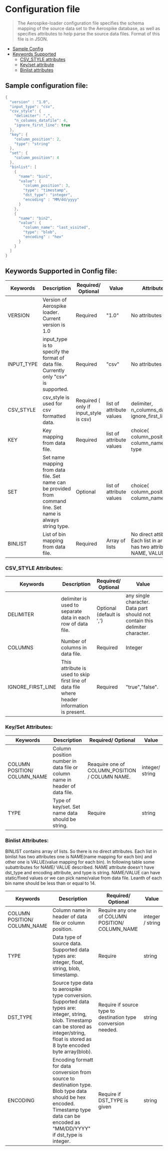 # Configuration file
>The Aerospike-loader configuration file specifies the schema mapping of the source data set to the Aerospike database, as well as specifies attributes to help parse the source data files.
Format of this file is in JSON.

- [Sample Config](#config)
- [Keywords Supported](#keyword)
  - [CSV_STYLE attributes](#csv_style)
  - [Key/set attribute](#key/set)
  - [Binlist attributes](#binlist)

<a name="config"></a>
## Sample configuration file:
``` c
{
  "version" : "1.0",
  "input_type": "csv",
  "csv_style": {
    "delimiter": ",",
    "n_columns_datafile": 4,
    "ignore_first_line": true
  },
  "key": {
    "column_position": 2,
    "type": "string"
  },
  "set": {
    "column_position": 4
  },
  "binlist": [
    {
      "name": "bin1",
      "value": {
        "column_position": 3,
        "type": "timestamp",
        "dst_type": "integer",
        "encoding" : "MM/dd/yyyy"
      }
    },
    {
      "name": "bin2",
      "value": {
        "column_name": "last_visited",
        "type": "blob",
        "encoding" : "hex"
      }
    }
  ]
}

```

<a name="keyword"></a>
## Keywords Supported in Config file:

| Keywords   | Description                                                                                                  | Required/ Optional                     | Value                    | Attributes                                                                |
|------------|--------------------------------------------------------------------------------------------------------------|----------------------------------------|--------------------------|---------------------------------------------------------------------------|
| VERSION    | Version of Aerospike loader. Current version is 1.0                                                          | Required                               | "1.0"                    | No attributes                                                             |
| INPUT_TYPE | input_type is to specify the format of data file. Currently only "csv" is supported.                         | Required                               | "csv"                    | No attributes                                                             |
| CSV_STYLE  | csv_style is used for csv formatted data.                                                                    | Required ( only if input_style is csv) | list of attribute values | delimiter, n_columns_datafile, ignore_first_line                          |
| KEY        | Key mapping from data file.                                                                                  | Required                               | list of attribute values | choice( column_position, column_name), type                               |
| SET        | Set name mapping from data file. Set name can be provided from command line. Set name is always string type. | Optional                               | list of attribute values | choice( column_position, column_name)                                     |
| BINLIST    |  List of bin mapping  from data file.                                                                        | Required                               | Array of lists           | No direct attibutes. Each list in array has two attributes: NAME, VALUE . |

<a name="csv_style"></a>
### CSV_STYLE Attributes:

| Keywords          	| Description                                                                                  	| Required/ Optional        	| Value                                                                        	|
|-------------------	|----------------------------------------------------------------------------------------------	|---------------------------	|------------------------------------------------------------------------------	|
| DELIMITER         	| delimiter is used to separate data in each row of data file.                                 	| Optional (default is ',') 	| any single character. Data part should not contain this delimiter character. 	|
| COLUMNS           	| Number of columns in data file.                                                              	| Required                  	| Integer                                                                      	|
| IGNORE_FIRST_LINE 	| This attribute is used to skip first line of data file where header information is present.  	| Required                  	| "true","false".                                                              	|

<a name="key/set"></a>
### Key/Set Attributes:

| Keywords                     | Description                                                                | Required/ Optional                             | Value           |
|------------------------------|----------------------------------------------------------------------------|------------------------------------------------|-----------------|
| COLUMN POSITION/ COLUMN_NAME | Column position number in data file or column name in header of data file. | Reaquire one of COLUMN_POSITION / COLUMN NAME. | integer/ string |
| TYPE                         | Type of key/set. Set name data should be string.                           | Require                                        | string          |
<a name="binlist"></a>
### Binlist Attributes:
BINLIST contains array of lists. So there is no direct attributes. Each list in binlist has two attributes one is NAME(name mapping for each bin) and other one is VALUE(value mapping for each bin). In following table some subattributes for NAME/ VALUE described. NAME attribute doesn't have dst_type and encoding attribute, and type is string. NAME/VALUE can have static/fixed values or we can pick name/value from data file. Leanth of each bin name should be less than or equal to 14.

| Keywords                     | Description                                                                                                                                                                                    | Required/ Optional                                            | Value            |
|------------------------------|------------------------------------------------------------------------------------------------------------------------------------------------------------------------------------------------|---------------------------------------------------------------|------------------|
| COLUMN POSITION/ COLUMN_NAME | Column name in header of data file or column position.                                                                                                                                         | Require any one of COLUMN POSITION/ COLUMN_NAME               | integer / string |
| TYPE                         | Data type of source data. Supported data types are: integer, float, string, blob, timestamp.                                                                                                   | Require                                                       | string           |
| DST_TYPE                     | Source type data to aerospike type conversion. Supported data types are: integer, string, blob. Timestamp can be stored as integer/string, float is stored as 8 byte encoded byte array(blob). | Require if source type to destination type conversion needed. | string           |
| ENCODING                     | Encoding formatt for data conversion from source to destination type. Blob type data  should be hex encoded. Timestamp type data can be encoded as "MM/DD/YYYY" if dst_type is integer.        | Require if DST_TYPE is given                                  | string           |
